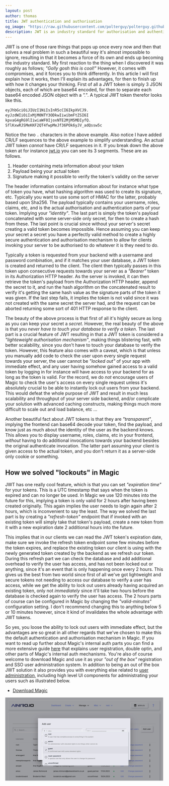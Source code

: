 ```yaml
---
layout: post
author: thomas
title: JWT authentication and authorisation
og_image: "https://raw.githubusercontent.com/polterguy/polterguy.github.io/master/images/blogs/authorized.jpeg"
description: JWT is an industry standard for authorisation and authentication. In this article I walk you through the basic ideas of the standard, and explains how it works.
---
```


JWT is one of those rare things that pops up once every now and then that solves a real problem in such a beautiful way it's almost impossible to ignore, resulting in that it becomes a force of its own and ends up becoming the industry standard. My first reaction to the thing when I discovered it was roughly as follows; _"Golly gosh this is cool!"_ However, it comes with compromises, and it forces you to think differently. In this article I will first explain how it works, then I'll explain its advantages, for then to finish up with how it changes your thinking. First of all a JWT token is simply 3 JSON objects, each of which are base64 encoded, for then to separate each base64 encoded JSON object with a _"."_. A typical JWT token therefor looks like this.

```
eyJhbGciOiJIUzI1NiIsInR5cCI6IkpXVCJ9.
eyJzdWIiOiIxMjM0NTY3ODkwIiwibmFtZSI6I
kpvaG4gRG9lIiwiaWF0IjoxNTE2MjM5MDIyfQ.
SflKxwRJSMeKKF2QT4fwpMeJf36POk6yJV_adQssw5c
```

Notice the two `.` characters in the above example. Also notice I have added CR/LF sequences to the above example to simplify understanding. An actual JWT token _cannot_ have CR/LF sequences in it. If you break down the above token at for instance [jwt.io](https://jwt.io) you can see its 3 segments. These are as follows.

1. Header containing meta information about your token
2. Payload being your actual token
3. Signature making it possible to verify the token's validity on the server

The header information contains information about for instance what type of token you have, what hashing algorithm was used to create its signature, etc. Typically you want to use some sort of HMAC for the latter, probably based upon Sha256. The payload typically contains your username, roles, claims, etc, and is the actual authorisation and authentication parts of your token. Implying your _"identity"_. The last part is simply the token's payload concatenated with some server-side only secret, for then to create a hash from these. The last point is crucial since without your server's secret creating a valid token becomes impossible. Hence assuming you can keep your secret a secret you have a perfectly valid method to create a highly secure authentication and authorisation mechanism to allow for clients invoking your server to be authorised to do whatever it is they need to do.

Typically a token is requested from your backend with a username and password combination, and if it matches your user database, a JWT token is created and returned to the client. The client then typically passes in this token upon consecutive requests towards your server as a _"Bearer"_ token in its Authorization HTTP header. As the server is invoked, it can then retrieve the token's payload from the Authorization HTTP header, append the secret to it, and run the hash algorithm on the concatenated result to verify it's getting the same hash value as the signature parts of the token it was given. If the last step fails, it implies the token is not valid since it was not created with the same secret the server had, and the request can be aborted returning some sort of 401 HTTP response to the client.

The beauty of the above process is that first of all it's highly secure as long as you can keep your secret a _secret_. However, the real beauty of the above is that you _never have to touch your database to verify a token_. The last part is a crucial feature of JWT resulting in that a JWT token is considered a _"lighteweight authorisation mechanism"_, making things blistering fast, with better scalability, since you don't have to touch your database to verify the token. However, this feature also comes with a caveat, which is that unless you manually add code to check the user upon every single request towards your server, the user cannot be _"locked out"_ of your app with immediate effect, and any user having somehow gained access to a valid token by logging in for instance will have access to your backend for as long as the token is valid. For the record, we do _not_ encourage users of Magic to check the user's access on every single request unless it's absolutely crucial to be able to instantly lock out users from your backend. This would defeat the whole purpose of JWT and result in much less scalability and throughput of your server side backend, and/or complicate your solution with advanced caching constructs, making things much more difficult to scale out and load balance, etc ...

Another beautiful fact about JWT tokens is that they are _"transparent"_, implying the frontend can base64 decode your token, find the payload, and know just as much about the identity of the user as the backend knows. This allows you to display username, roles, claims, etc in your frontend, _without_ having to do additional invocations towards your backend besides the original authenticate invocation. The latter part assuming your client is given access to the actual token, and you don't return it as a server-side only cookie or something.

## How we solved "lockouts" in Magic

JWT has one really cool feature, which is that you can set _"expiration time"_ for your tokens. This is a UTC timestamp that says when the token is expired and can no longer be used. In Magic we use 120 minutes into the future for this, implying a token is only valid for 2 hours after having been created originally. This again implies the user needs to login again after 2 hours, which is inconvenient to say the least. The way we solved the last part is by creating a _"refresh-token"_ endpoint that if invoked with an existing token will simply take that token's payload, create a new token from it with a new expiration date 2 additional hours into the future.

This implies that in our clients we can read the JWT token's expiration date, make sure we invoke the refresh token endpoint some few minutes before the token expires, and replace the existing token our client is using with the newly generated token created by the backend as we refresh our token. During this refresh part we can check the database and add additional overhead to verify the user has access, and has not been locked out or anything, since it's an event that is only happening once every 2 hours. This gives us the best from two world since first of all we've got lightweight and secure tokens not needing to access our database to verify a user has access, while we get the ability to lock out users already having acquired an existing token, only not _immediately_ since it'll take two hours before the database is checked again to verify the user has access. The 2 hours parts of course can be configured in Magic by changing the _"valid-minutes"_ configuration setting. I don't recommend changing this to anything below 5 or 10 minutes however, since it kind of invalidates the whole advantage with JWT tokens.

So yes, you loose the ability to lock out users with immediate effect, but the advantages are so great in all other regards that we've chosen to make this the default authentication and authorisation mechanism in Magic. If you want to read up further about Magic's internal auth parts you can find a more extensive guide [here](https://docs.aista.com/tutorials/registering/) that explains user registration, double optin, and other parts of Magic's internal auth mechanisms. You're also of course welcome to download Magic and use it as your _"out of the box"_ registration and SSO user administration system. In addition to being an out of the box JWT solution it also provides you with everything else related to [user administration](https://docs.aista.com/documentation/magic/components/auth/), including high level UI components for administrating your users such as illustrated below.

* [Download Magic](https://docs.aista.com/tutorials/getting-started/)

![User administration in Magic](https://raw.githubusercontent.com/polterguy/polterguy.github.io/master/images/auth.jpg)
